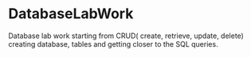 # DatabaseLabWork
Database lab work starting from CRUD( create, retrieve, update, delete) creating database, tables and getting closer to the SQL queries. 
